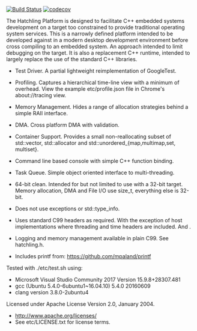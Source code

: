 [![Build Status](https://travis-ci.org/adrian3git/HatchlingPlatform.svg?branch=master)](https://travis-ci.org/adrian3git/HatchlingPlatform)
[![codecov](https://codecov.io/gh/adrian3git/HatchlingPlatform/branch/master/graph/badge.svg)](https://codecov.io/gh/adrian3git/HatchlingPlatform)


The Hatchling Platform is designed to facilitate C++ embedded systems
development on a target too constrained to provide traditional operating
system services.  This is a narrowly defined platform intended to be
developed against in a modern desktop development environment before
cross compiling to an embedded system.  An approach intended to limit
debugging on the target.  It is also a replacement C++ runtime, intended
to largely replace the use of the standard C++ libraries.

 * Test Driver.  A partial lightweight reimplementation of GoogleTest.

 * Profiling.  Captures a hierarchical time-line view with a minimum of
   overhead.  View the example etc/profile.json file in Chrome's
   about://tracing view.

 * Memory Management.  Hides a range of allocation strategies behind a
   simple RAII interface.

 * DMA.  Cross platform DMA with validation.

 * Container Support.  Provides a small non-reallocating subset of
   std::vector, std::allocator and std::unordered_{map,multimap,set,
   multiset}.

 * Command line based console with simple C++ function binding.
 
 * Task Queue.  Simple object oriented interface to multi-threading.

 * 64-bit clean.  Intended for but not limited to use with a 32-bit
   target.  Memory allocation, DMA and File I/O use size_t, everything
   else is 32-bit.

 * Does not use exceptions or std::type_info.

 * Uses standard C99 headers as required.  With the exception of host
   implementations where threading and time headers are included.  And
   <new>.

 * Logging and memory management available in plain C99.  See hatchling.h.

 * Includes printf from: https://github.com/mpaland/printf

Tested with ./etc/test.sh using:
 * Microsoft Visual Studio Community 2017 Version 15.9.8+28307.481
 * gcc (Ubuntu 5.4.0-6ubuntu1~16.04.10) 5.4.0 20160609
 * clang version 3.8.0-2ubuntu4

Licensed under Apache License Version 2.0, January 2004.
 * http://www.apache.org/licenses/
 * See etc/LICENSE.txt for license terms.
